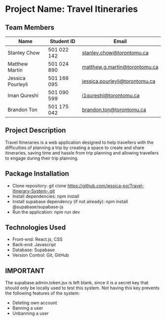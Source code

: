 # Project Name: Travel Itineraries

## Team Members

| Name             | Student ID  | Email                          |
|------------------|-------------|--------------------------------|
| Stanley Chow     | 501 022 142 | stanley.chow@torontomu.ca      |
| Matthew Martin   | 501 024 890 | matthew.g.martin@torontomu.ca  |
| Jessica Pourleyli| 501 168 095 | jessica.pourleyli@torontomu.ca |
| Iman Qureshi     | 501 090 599 | i1qureshi@torontomu.ca         |
| Brandon Ton      | 501 175 042 | brandon.ton@torontomu.ca       |

## Project Description

Travel Itineraries is a web application designed to help travellers with the difficulties of planning a trip by creating a space to create and share itineraries, saving time and hassle from trip planning and allowing travellers to engage during their trip planning. 

## Package Installation
- Clone repository: git clone https://github.com/jessica-po/Travel-Itinerary-System-.git
- Install dependencies: npm install
- Install supabase dependency (if not already): npm install @supabase/supabase-js
- Run the application: npm run dev

## Technologies Used 
- Front-end: React.js, CSS
- Back-end: Javascript
- Database: Supabase
- Version Control: Git, GitHub

## IMPORTANT

The supabase.admin.token.jsx is left blank, since it is a secret key that should only be locally used to test this system. Not having this key prevents the following features of the system:

- Deleting own account
- Banning a user
- Unbanning a user
